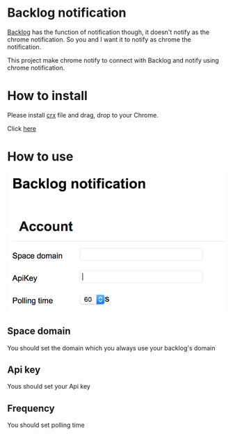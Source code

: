 # Backlog notification

[Backlog](https://www.backlog.com/) has the function of notification though, it doesn't notify as the chrome notification.
So you and I want it to notify as chrome the notification.

This project make chrome notify to connect with Backlog and notify using chrome notification.

# How to install

Please install [crx](./backlog-notification.crx) file and drag, drop to your Chrome.

Click [here](https://github.com/1984weed/backlog-notification/raw/master/backlog-notification.crx)

# How to use 


![](./image/setting-screen.png)

## Space domain

You should set the domain which you always use your backlog's domain

## Api key

Yous should set your Api key

## Frequency

You should set polling time
